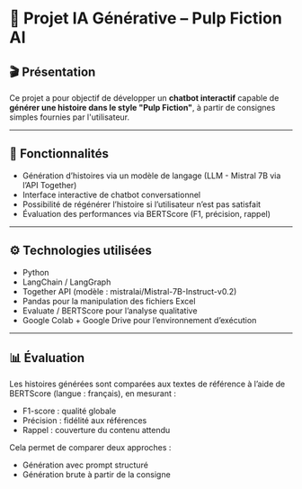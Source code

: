 # 🧠 Projet IA Générative – Pulp Fiction AI

## 🎬 Présentation

Ce projet a pour objectif de développer un **chatbot interactif** capable de **générer une histoire dans le style "Pulp Fiction"**, à partir de consignes simples fournies par l'utilisateur.  

---

## 🧩 Fonctionnalités

- Génération d’histoires via un modèle de langage (LLM - Mistral 7B via l’API Together)
- Interface interactive de chatbot conversationnel
- Possibilité de régénérer l’histoire si l’utilisateur n’est pas satisfait
- Évaluation des performances via BERTScore (F1, précision, rappel)

---

## ⚙️ Technologies utilisées

- Python
- LangChain / LangGraph
- Together API (modèle : mistralai/Mistral-7B-Instruct-v0.2)
- Pandas pour la manipulation des fichiers Excel
- Evaluate / BERTScore pour l’analyse qualitative
- Google Colab + Google Drive pour l’environnement d’exécution

---

## 📊 Évaluation

Les histoires générées sont comparées aux textes de référence à l’aide de BERTScore (langue : français), en mesurant :

- F1-score : qualité globale
- Précision : fidélité aux références
- Rappel : couverture du contenu attendu

Cela permet de comparer deux approches :
- Génération avec prompt structuré
- Génération brute à partir de la consigne

